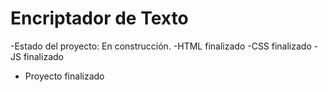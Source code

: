<h1>Encriptador de Texto</h1>

-Estado del proyecto: En construcción.
-HTML finalizado
-CSS finalizado
-JS finalizado


- Proyecto finalizado
